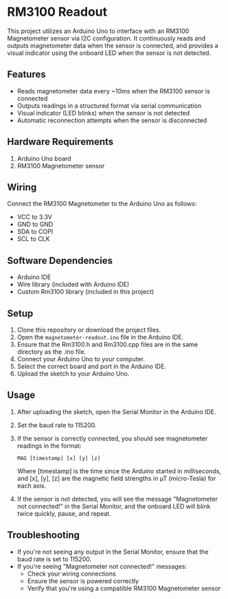 # RM3100 Readout

This project utilizes an Arduino Uno to interface with an RM3100 Magnetometer sensor via I2C configuration. It continuously reads and outputs magnetometer data when the sensor is connected, and provides a visual indicator using the onboard LED when the sensor is not detected.

## Features

- Reads magnetometer data every ~10ms when the RM3100 sensor is connected
- Outputs readings in a structured format via serial communication
- Visual indicator (LED blinks) when the sensor is not detected
- Automatic reconnection attempts when the sensor is disconnected

## Hardware Requirements

1. Arduino Uno board
2. RM3100 Magnetometer sensor

## Wiring

Connect the RM3100 Magnetometer to the Arduino Uno as follows:

- VCC to 3.3V
- GND to GND
- SDA to COPI
- SCL to CLK

## Software Dependencies

- Arduino IDE
- Wire library (included with Arduino IDE)
- Custom Rm3100 library (included in this project)

## Setup

1. Clone this repository or download the project files.
2. Open the `magnetometer-readout.ino` file in the Arduino IDE.
3. Ensure that the Rm3100.h and Rm3100.cpp files are in the same directory as the .ino file.
4. Connect your Arduino Uno to your computer.
5. Select the correct board and port in the Arduino IDE.
6. Upload the sketch to your Arduino Uno.

## Usage

1. After uploading the sketch, open the Serial Monitor in the Arduino IDE.
2. Set the baud rate to 115200.
3. If the sensor is correctly connected, you should see magnetometer readings in the format:
   ```
   MAG [timestamp] [x] [y] [z]
   ```
   Where [timestamp] is the time since the Arduino started in milliseconds, and [x], [y], [z] are the magnetic field strengths in µT (micro-Tesla) for each axis.

4. If the sensor is not detected, you will see the message "Magnetometer not connected!" in the Serial Monitor, and the onboard LED will blink twice quickly, pause, and repeat.

## Troubleshooting

- If you're not seeing any output in the Serial Monitor, ensure that the baud rate is set to 115200.
- If you're seeing "Magnetometer not connected!" messages:
  - Check your wiring connections
  - Ensure the sensor is powered correctly
  - Verify that you're using a compatible RM3100 Magnetometer sensor
